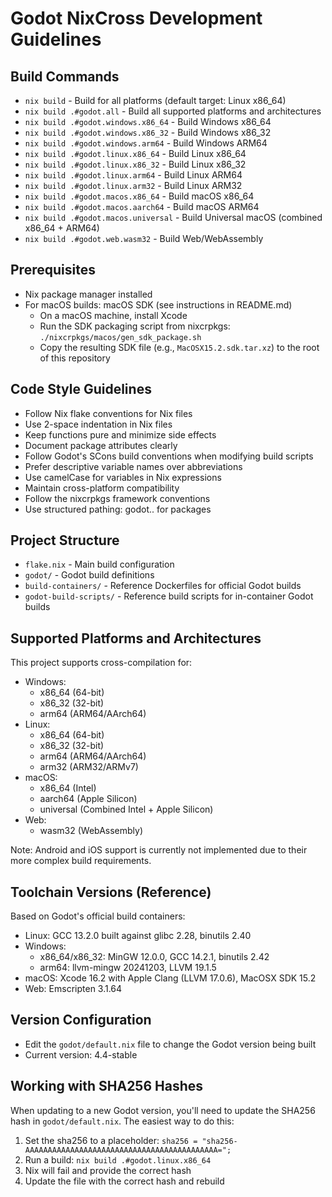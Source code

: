 # Godot NixCross Development Guidelines

## Build Commands
- `nix build` - Build for all platforms (default target: Linux x86_64)
- `nix build .#godot.all` - Build all supported platforms and architectures
- `nix build .#godot.windows.x86_64` - Build Windows x86_64
- `nix build .#godot.windows.x86_32` - Build Windows x86_32 
- `nix build .#godot.windows.arm64` - Build Windows ARM64
- `nix build .#godot.linux.x86_64` - Build Linux x86_64
- `nix build .#godot.linux.x86_32` - Build Linux x86_32
- `nix build .#godot.linux.arm64` - Build Linux ARM64
- `nix build .#godot.linux.arm32` - Build Linux ARM32
- `nix build .#godot.macos.x86_64` - Build macOS x86_64
- `nix build .#godot.macos.aarch64` - Build macOS ARM64
- `nix build .#godot.macos.universal` - Build Universal macOS (combined x86_64 + ARM64)
- `nix build .#godot.web.wasm32` - Build Web/WebAssembly

## Prerequisites
- Nix package manager installed
- For macOS builds: macOS SDK (see instructions in README.md)
  - On a macOS machine, install Xcode
  - Run the SDK packaging script from nixcrpkgs: `./nixcrpkgs/macos/gen_sdk_package.sh`
  - Copy the resulting SDK file (e.g., `MacOSX15.2.sdk.tar.xz`) to the root of this repository

## Code Style Guidelines
- Follow Nix flake conventions for Nix files
- Use 2-space indentation in Nix files
- Keep functions pure and minimize side effects
- Document package attributes clearly
- Follow Godot's SCons build conventions when modifying build scripts
- Prefer descriptive variable names over abbreviations
- Use camelCase for variables in Nix expressions
- Maintain cross-platform compatibility
- Follow the nixcrpkgs framework conventions
- Use structured pathing: godot.<os>.<arch> for packages

## Project Structure
- `flake.nix` - Main build configuration
- `godot/` - Godot build definitions
- `build-containers/` - Reference Dockerfiles for official Godot builds
- `godot-build-scripts/` - Reference build scripts for in-container Godot builds

## Supported Platforms and Architectures
This project supports cross-compilation for:

- Windows:
  * x86_64 (64-bit)
  * x86_32 (32-bit)
  * arm64 (ARM64/AArch64)
- Linux:
  * x86_64 (64-bit)
  * x86_32 (32-bit)
  * arm64 (ARM64/AArch64)
  * arm32 (ARM32/ARMv7)
- macOS:
  * x86_64 (Intel)
  * aarch64 (Apple Silicon)
  * universal (Combined Intel + Apple Silicon)
- Web:
  * wasm32 (WebAssembly)

Note: Android and iOS support is currently not implemented due to their more complex build requirements.

## Toolchain Versions (Reference)
Based on Godot's official build containers:
- Linux: GCC 13.2.0 built against glibc 2.28, binutils 2.40
- Windows:
  * x86_64/x86_32: MinGW 12.0.0, GCC 14.2.1, binutils 2.42
  * arm64: llvm-mingw 20241203, LLVM 19.1.5
- macOS: Xcode 16.2 with Apple Clang (LLVM 17.0.6), MacOSX SDK 15.2
- Web: Emscripten 3.1.64

## Version Configuration
- Edit the `godot/default.nix` file to change the Godot version being built
- Current version: 4.4-stable

## Working with SHA256 Hashes
When updating to a new Godot version, you'll need to update the SHA256 hash in `godot/default.nix`. The easiest way to do this:

1. Set the sha256 to a placeholder: `sha256 = "sha256-AAAAAAAAAAAAAAAAAAAAAAAAAAAAAAAAAAAAAAAAAAA=";`
2. Run a build: `nix build .#godot.linux.x86_64`
3. Nix will fail and provide the correct hash
4. Update the file with the correct hash and rebuild